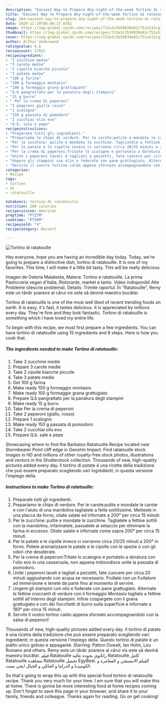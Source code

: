 ```yaml
---
description: "Easiest Way to Prepare Any-night-of-the-week Tortino di ratatouille"
title: "Easiest Way to Prepare Any-night-of-the-week Tortino di ratatouille"
slug: 264-easiest-way-to-prepare-any-night-of-the-week-tortino-di-ratatouille
date: 2020-11-20T08:40:17.076Z
image: https://img-global.cpcdn.com/recipes/722e3c2b50830e83/751x532cq70/tortino-di-ratatouille-recipe-main-photo.jpg
thumbnail: https://img-global.cpcdn.com/recipes/722e3c2b50830e83/751x532cq70/tortino-di-ratatouille-recipe-main-photo.jpg
cover: https://img-global.cpcdn.com/recipes/722e3c2b50830e83/751x532cq70/tortino-di-ratatouille-recipe-main-photo.jpg
author: Arthur Underwood
ratingvalue: 4.6
reviewcount: 37022
recipeingredient:
- "3 zucchine medie"
- "3 carote medie"
- "2 cipolle bianche piccole"
- "3 patate medie"
- "100 g farina"
- "100 g formaggio montasio"
- "100 g formaggio grana grattugiato"
- "Q.b pangrattato per la panatura degli stampini"
- "15 g burro"
- " Per la crema di peperoni"
- "2 peperoni giallo rosso"
- "1 scalogno"
- "150 g passata di pomodoro"
- "2 cucchiai olio evo"
- "Q.b. sale e pepe"
recipeinstructions:
- "Preparate tutti gli ingredienti."
- "Prepariamo le chips di verdure. Per le carote:pulite e mondate le carote e con l&#39;aiuto di una mandolina tagliatele a fette sottilissime. Metteele in una placca da forno, oliate salate ed infornate a 200° per circa 15 minuti."
- "Per le zucchine: pulite e mondate le zucchine. Tagliatele a fettine sottili con la mandolina, infarinatele, passatele al setaccio per eliminare la farina in eccesso. Oliate salate e infornate come sopra 200° per circa 15 minuti."
- "Per le patate e le cipolle invece ci vorranno circa 20/25 minuti a 200° in forno. Potete aromatizzare le patate e le cipolle con le spezie o con gli odori che desiderate."
- "Per la crema di peperoni:Tritate lo scalogno e portatelo a doratura con l&#39;olio evo in una casseruola, non appena imbiondisce unite la passata di pomodoro."
- "Unite i peperoni lavati e tagliati a pezzetti, fate cuocere per circa 20 minuti aggiustando con acqua se necessario. Frullate con un frullatore ad immersione e tenete da parte fino al momento di servire."
- "Ungere gli stampini con olio e foderate con pane grattugiato. Alternate le fettine croccanti di verdure con il formaggio Montasio tagliato a fettine sottili all&#39;interno degli stampini. Infine cospargete con il grana grattugiato e con dei fiocchetti di burro sulla superficie e infornate a 180° per circa 15 minuti."
- "Servite il vostro tortino caldo appena sfornato accompagnandolo con la salsa di peperoni!"
categories:
- Recipe
tags:
- tortino
- di
- ratatouille

katakunci: tortino di ratatouille 
nutrition: 200 calories
recipecuisine: American
preptime: "PT27M"
cooktime: "PT58M"
recipeyield: "4"
recipecategory: Dessert

---
```



![Tortino di ratatouille](https://img-global.cpcdn.com/recipes/722e3c2b50830e83/751x532cq70/tortino-di-ratatouille-recipe-main-photo.jpg)

Hey everyone, hope you are having an incredible day today. Today, we're going to prepare a distinctive dish, tortino di ratatouille. It is one of my favorites. This time, I will make it a little bit tasty. This will be really delicious.

Imagen de Osteria Malatesta, Matera: Tortino e ratatouille. La prima Pasticceria vegan d&#39;Italia, Ristorante, market e tanto. Video indisponibil Alte Probleme (descrie problema). Details: Trimite raportul. În &#34;Ratatouille&#34;, Remy este un tânăr șoarece al cărui vis este să devină maestru bucătar.

Tortino di ratatouille is one of the most well liked of recent trending foods on earth. It is easy, it's fast, it tastes delicious. It is appreciated by millions every day. They're fine and they look fantastic. Tortino di ratatouille is something which I have loved my entire life.


To begin with this recipe, we must first prepare a few ingredients. You can have tortino di ratatouille using 15 ingredients and 8 steps. Here is how you cook that.

<!--inarticleads1-->

##### The ingredients needed to make Tortino di ratatouille:

1. Take 3 zucchine medie
1. Prepare 3 carote medie
1. Take 2 cipolle bianche piccole
1. Take 3 patate medie
1. Get 100 g farina
1. Make ready 100 g formaggio montasio
1. Make ready 100 g formaggio grana grattugiato
1. Prepare Q.b pangrattato per la panatura degli stampini
1. Make ready 15 g burro
1. Take  Per la crema di peperoni
1. Take 2 peperoni (giallo, rosso)
1. Prepare 1 scalogno
1. Make ready 150 g passata di pomodoro
1. Take 2 cucchiai olio evo
1. Prepare Q.b. sale e pepe


Showcasing where to find the Barbatos Ratatouille Recipe located near Stormbearer Point cliff edge in Genshin Impact. Find ratatouille stock images in HD and millions of other royalty-free stock photos, illustrations and vectors in the Shutterstock collection. Thousands of new, high-quality pictures added every day. Il tortino di patate é una ricetta della tradizione che può essere preparato scegliendo vari ingredienti; in questa versione l&#39;impiego della. 

<!--inarticleads2-->

##### Instructions to make Tortino di ratatouille:

1. Preparate tutti gli ingredienti.
1. Prepariamo le chips di verdure. Per le carote:pulite e mondate le carote e con l&#39;aiuto di una mandolina tagliatele a fette sottilissime. Metteele in una placca da forno, oliate salate ed infornate a 200° per circa 15 minuti.
1. Per le zucchine: pulite e mondate le zucchine. Tagliatele a fettine sottili con la mandolina, infarinatele, passatele al setaccio per eliminare la farina in eccesso. Oliate salate e infornate come sopra 200° per circa 15 minuti.
1. Per le patate e le cipolle invece ci vorranno circa 20/25 minuti a 200° in forno. Potete aromatizzare le patate e le cipolle con le spezie o con gli odori che desiderate.
1. Per la crema di peperoni:Tritate lo scalogno e portatelo a doratura con l&#39;olio evo in una casseruola, non appena imbiondisce unite la passata di pomodoro.
1. Unite i peperoni lavati e tagliati a pezzetti, fate cuocere per circa 20 minuti aggiustando con acqua se necessario. Frullate con un frullatore ad immersione e tenete da parte fino al momento di servire.
1. Ungere gli stampini con olio e foderate con pane grattugiato. Alternate le fettine croccanti di verdure con il formaggio Montasio tagliato a fettine sottili all&#39;interno degli stampini. Infine cospargete con il grana grattugiato e con dei fiocchetti di burro sulla superficie e infornate a 180° per circa 15 minuti.
1. Servite il vostro tortino caldo appena sfornato accompagnandolo con la salsa di peperoni!


Thousands of new, high-quality pictures added every day. Il tortino di patate é una ricetta della tradizione che può essere preparato scegliendo vari ingredienti; in questa versione l&#39;impiego della. Questo tortino di patate è un piatto unico goloso e appagante. Starring: Patton Oswalt, Ian Holm, Lou Romano and others. Remy este un tânăr șoarece al cărui vis este să devină maestru bucătar. فيلم Ratatouille راتاتوي بجودة عالية Ratatouille كامل Ratatouille مشاهدة Ratatouille تحميل EgyBest. الفيلم الانيميشن و المغامرة و الكوميديا و الدراما و العائلي و الخيال ايجي بست. 

So that's going to wrap this up with this special food tortino di ratatouille recipe. Thank you very much for your time. I am sure that you will make this at home. There is gonna be more interesting food at home recipes coming up. Don't forget to save this page in your browser, and share it to your family, friends and colleague. Thanks again for reading. Go on get cooking!
